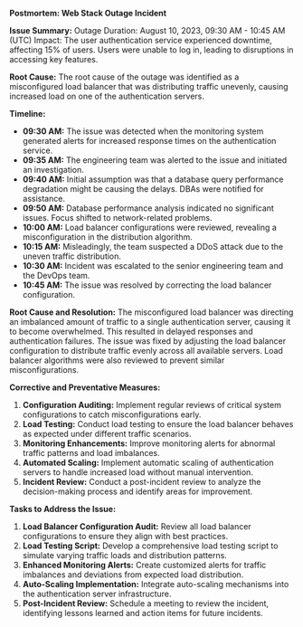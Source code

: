 **Postmortem: Web Stack Outage Incident**

**Issue Summary:**
Outage Duration: August 10, 2023, 09:30 AM - 10:45 AM (UTC)
Impact: The user authentication service experienced downtime, affecting 15% of users. Users were unable to log in, leading to disruptions in accessing key features.

**Root Cause:**
The root cause of the outage was identified as a misconfigured load balancer that was distributing traffic unevenly, causing increased load on one of the authentication servers.

**Timeline:**

- **09:30 AM:** The issue was detected when the monitoring system generated alerts for increased response times on the authentication service.
- **09:35 AM:** The engineering team was alerted to the issue and initiated an investigation.
- **09:40 AM:** Initial assumption was that a database query performance degradation might be causing the delays. DBAs were notified for assistance.
- **09:50 AM:** Database performance analysis indicated no significant issues. Focus shifted to network-related problems.
- **10:00 AM:** Load balancer configurations were reviewed, revealing a misconfiguration in the distribution algorithm.
- **10:15 AM:** Misleadingly, the team suspected a DDoS attack due to the uneven traffic distribution.
- **10:30 AM:** Incident was escalated to the senior engineering team and the DevOps team.
- **10:45 AM:** The issue was resolved by correcting the load balancer configuration.

**Root Cause and Resolution:**
The misconfigured load balancer was directing an imbalanced amount of traffic to a single authentication server, causing it to become overwhelmed. This resulted in delayed responses and authentication failures. The issue was fixed by adjusting the load balancer configuration to distribute traffic evenly across all available servers. Load balancer algorithms were also reviewed to prevent similar misconfigurations.

**Corrective and Preventative Measures:**

1. **Configuration Auditing:** Implement regular reviews of critical system configurations to catch misconfigurations early.
2. **Load Testing:** Conduct load testing to ensure the load balancer behaves as expected under different traffic scenarios.
3. **Monitoring Enhancements:** Improve monitoring alerts for abnormal traffic patterns and load imbalances.
4. **Automated Scaling:** Implement automatic scaling of authentication servers to handle increased load without manual intervention.
5. **Incident Review:** Conduct a post-incident review to analyze the decision-making process and identify areas for improvement.

**Tasks to Address the Issue:**

1. **Load Balancer Configuration Audit:** Review all load balancer configurations to ensure they align with best practices.
2. **Load Testing Script:** Develop a comprehensive load testing script to simulate varying traffic loads and distribution patterns.
3. **Enhanced Monitoring Alerts:** Create customized alerts for traffic imbalances and deviations from expected load distribution.
4. **Auto-Scaling Implementation:** Integrate auto-scaling mechanisms into the authentication server infrastructure.
5. **Post-Incident Review:** Schedule a meeting to review the incident, identifying lessons learned and action items for future incidents.
